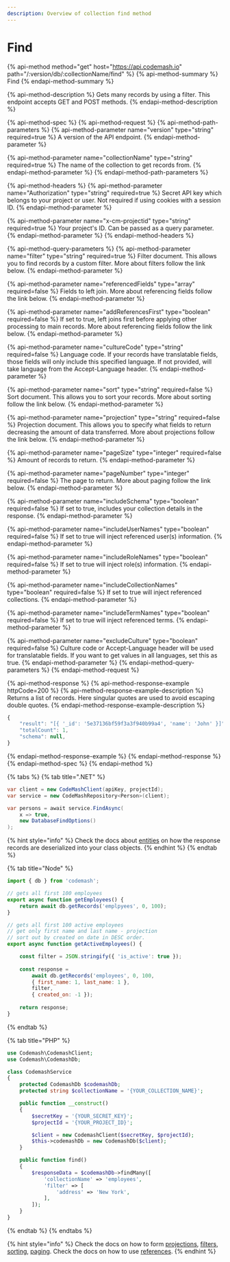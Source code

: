 ```yaml
---
description: Overview of collection find method
---
```


# Find

{% api-method method="get" host="https://api.codemash.io" path="/:version/db/:collectionName/find" %}
{% api-method-summary %}
Find
{% endapi-method-summary %}

{% api-method-description %}
Gets many records by using a filter. This endpoint accepts GET and POST methods.
{% endapi-method-description %}

{% api-method-spec %}
{% api-method-request %}
{% api-method-path-parameters %}
{% api-method-parameter name="version" type="string" required=true %}
A version of the API endpoint.
{% endapi-method-parameter %}

{% api-method-parameter name="collectionName" type="string" required=true %}
The name of the collection to get records from.
{% endapi-method-parameter %}
{% endapi-method-path-parameters %}

{% api-method-headers %}
{% api-method-parameter name="Authorization" type="string" required=true %}
Secret API key which belongs to your project or user. Not required if using cookies with a session ID.
{% endapi-method-parameter %}

{% api-method-parameter name="x-cm-projectid" type="string" required=true %}
Your project's ID. Can be passed as a query parameter.
{% endapi-method-parameter %}
{% endapi-method-headers %}

{% api-method-query-parameters %}
{% api-method-parameter name="filter" type="string" required=true %}
Filter document. This allows you to find records by a custom filter. More about filters follow the link below.
{% endapi-method-parameter %}

{% api-method-parameter name="referencedFields" type="array" required=false %}
Fields to left join. More about referencing fields follow the link below.
{% endapi-method-parameter %}

{% api-method-parameter name="addReferencesFirst" type="boolean" required=false %}
If set to true, left joins first before applying other processing to main records. More about referencing fields follow the link below.
{% endapi-method-parameter %}

{% api-method-parameter name="cultureCode" type="string" required=false %}
Language code. If your records have translatable fields, those fields will only include this specified language. If not provided, will take language from the Accept-Language header.
{% endapi-method-parameter %}

{% api-method-parameter name="sort" type="string" required=false %}
Sort document. This allows you to sort your records. More about sorting follow the link below.
{% endapi-method-parameter %}

{% api-method-parameter name="projection" type="string" required=false %}
Projection document. This allows you to specify what fields to return decreasing the amount of data transferred. More about projections follow the link below.
{% endapi-method-parameter %}

{% api-method-parameter name="pageSize" type="integer" required=false %}
Amount of records to return.
{% endapi-method-parameter %}

{% api-method-parameter name="pageNumber" type="integer" required=false %}
The page to return. More about paging follow the link below.
{% endapi-method-parameter %}

{% api-method-parameter name="includeSchema" type="boolean" required=false %}
If set to true, includes your collection details in the response.
{% endapi-method-parameter %}

{% api-method-parameter name="includeUserNames" type="boolean" required=false %}
If set to true will inject referenced user\(s\) information.
{% endapi-method-parameter %}

{% api-method-parameter name="includeRoleNames" type="boolean" required=false %}
If set to true will inject role\(s\) information.
{% endapi-method-parameter %}

{% api-method-parameter name="includeCollectionNames" type="boolean" required=false %}
If set to true will inject referenced collections.
{% endapi-method-parameter %}

{% api-method-parameter name="includeTermNames" type="boolean" required=false %}
If set to true will inject referenced terms.
{% endapi-method-parameter %}

{% api-method-parameter name="excludeCulture" type="boolean" required=false %}
Culture code or Accept-Language header will be used for translatable fields. If you want to get values in all languages, set this as true.
{% endapi-method-parameter %}
{% endapi-method-query-parameters %}
{% endapi-method-request %}

{% api-method-response %}
{% api-method-response-example httpCode=200 %}
{% api-method-response-example-description %}
Returns a list of records. Here singular quotes are used to avoid escaping double quotes.
{% endapi-method-response-example-description %}

```javascript
{
    "result": "[{ '_id': '5e37136bf59f3a3f940b99a4', 'name': 'John' }]",
    "totalCount": 1,
    "schema": null,
}
```
{% endapi-method-response-example %}
{% endapi-method-response %}
{% endapi-method-spec %}
{% endapi-method %}

{% tabs %}
{% tab title=".NET" %}
```csharp
var client = new CodeMashClient(apiKey, projectId);
var service = new CodeMashRepository<Person>(client);

var persons = await service.FindAsync(
    x => true,
    new DatabaseFindOptions()
);
```

{% hint style="info" %}
Check the docs about [entities](entities.md) on how the response records are deserialized into your class objects.
{% endhint %}
{% endtab %}

{% tab title="Node" %}
```javascript
import { db } from 'codemash';

// gets all first 100 employees 
export async function getEmployees() {
    return await db.getRecords('emplpyees', 0, 100);
}

// gets all first 100 active employees
// get only first name and last name - projection
// sort out by created on date in DESC order. 
export async function getActiveEmployees() {    

    const filter = JSON.stringify({ 'is_active': true });
    
    const response = 
        await db.getRecords('employees', 0, 100,
        { first_name: 1, last_name: 1 }, 
        filter, 
        { created_on: -1 });  
              
    return response;
}


```
{% endtab %}

{% tab title="PHP" %}
```php
use Codemash\CodemashClient;
use Codemash\CodemashDb;

class CodemashService
{
    protected CodemashDb $codemashDb;
    protected string $collectionName = '{YOUR_COLLECTION_NAME}';

    public function __construct()
    {
        $secretKey = '{YOUR_SECRET_KEY}';
        $projectId = '{YOUR_PROJECT_ID}';

        $client = new CodemashClient($secretKey, $projectId);
        $this->codemashDb = new CodemashDb($client);
    }

    public function find()
    {
        $responseData = $codemashDb->findMany([
        	'collectionName' => 'employees',
        	'filter' => [
        		'address' => 'New York',
        	],
        ]);
    }
}
```
{% endtab %}
{% endtabs %}

{% hint style="info" %}
Check the docs on how to form [projections](../../../other-topics/list-parameters/projection.md), [filters](../../../other-topics/list-parameters/filter.md), [sorting](../../../other-topics/list-parameters/sort.md), [paging](../../../other-topics/list-parameters/paging.md). Check the docs on how to use [references](references.md).
{% endhint %}

